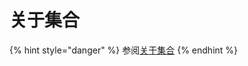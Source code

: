 # 关于集合

{% hint style="danger" %}
参阅[关于集合](../../admin-console/organization-basics/about-collections.md)
{% endhint %}
